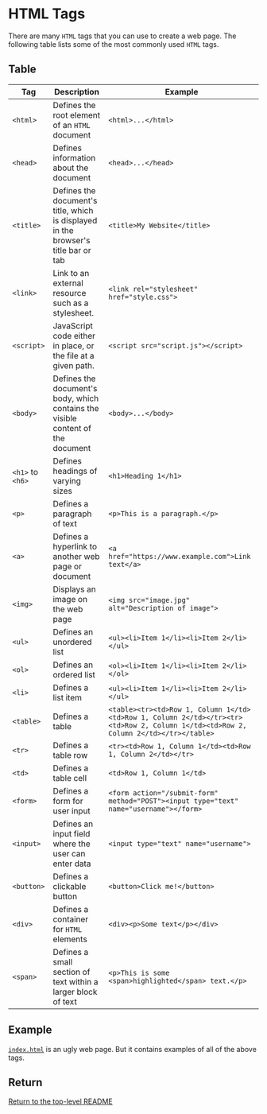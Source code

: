 # HTML Tags

There are many `HTML` tags that you can use to create a web page.
The following table lists some of the most commonly used `HTML` tags.

## Table

| Tag              | Description                                                                        | Example                                                                                                                             |
| ---------------- | ---------------------------------------------------------------------------------- | ----------------------------------------------------------------------------------------------------------------------------------- |
| `<html>`         | Defines the root element of an `HTML` document                                     | `<html>...</html>`                                                                                                                  |
| `<head>`         | Defines information about the document                                             | `<head>...</head>`                                                                                                                  |
| `<title>`        | Defines the document's title, which is displayed in the browser's title bar or tab | `<title>My Website</title>`                                                                                                         |
| `<link>`         | Link to an external resource such as a stylesheet.                                 | `<link rel="stylesheet" href="style.css">`                                                                                          |
| `<script>`       | JavaScript code either in place, or the file at a given path.                      | `<script src="script.js"></script>`                                                                                                 |
| `<body>`         | Defines the document's body, which contains the visible content of the document    | `<body>...</body>`                                                                                                                  |
| `<h1>` to `<h6>` | Defines headings of varying sizes                                                  | `<h1>Heading 1</h1>`                                                                                                                |
| `<p>`            | Defines a paragraph of text                                                        | `<p>This is a paragraph.</p>`                                                                                                       |
| `<a>`            | Defines a hyperlink to another web page or document                                | `<a href="https://www.example.com">Link text</a>`                                                                                   |
| `<img>`          | Displays an image on the web page                                                  | `<img src="image.jpg" alt="Description of image">`                                                                                  |
| `<ul>`           | Defines an unordered list                                                          | `<ul><li>Item 1</li><li>Item 2</li></ul>`                                                                                           |
| `<ol>`           | Defines an ordered list                                                            | `<ol><li>Item 1</li><li>Item 2</li></ol>`                                                                                           |
| `<li>`           | Defines a list item                                                                | `<ul><li>Item 1</li><li>Item 2</li></ul>`                                                                                           |
| `<table>`        | Defines a table                                                                    | `<table><tr><td>Row 1, Column 1</td><td>Row 1, Column 2</td></tr><tr><td>Row 2, Column 1</td><td>Row 2, Column 2</td></tr></table>` |
| `<tr>`           | Defines a table row                                                                | `<tr><td>Row 1, Column 1</td><td>Row 1, Column 2</td></tr>`                                                                         |
| `<td>`           | Defines a table cell                                                               | `<td>Row 1, Column 1</td>`                                                                                                          |
| `<form>`         | Defines a form for user input                                                      | `<form action="/submit-form" method="POST"><input type="text" name="username"></form>`                                              |
| `<input>`        | Defines an input field where the user can enter data                               | `<input type="text" name="username">`                                                                                               |
| `<button>`       | Defines a clickable button                                                         | `<button>Click me!</button>`                                                                                                        |
| `<div>`          | Defines a container for `HTML` elements                                            | `<div><p>Some text</p></div>`                                                                                                       |
| `<span>`         | Defines a small section of text within a larger block of text                      | `<p>This is some <span>highlighted</span> text.</p>`                                                                                |

## Example

[`index.html`](./index.html) is an ugly web page.
But it contains examples of all of the above tags.

## Return

[Return to the top-level README](./../../README.md)
